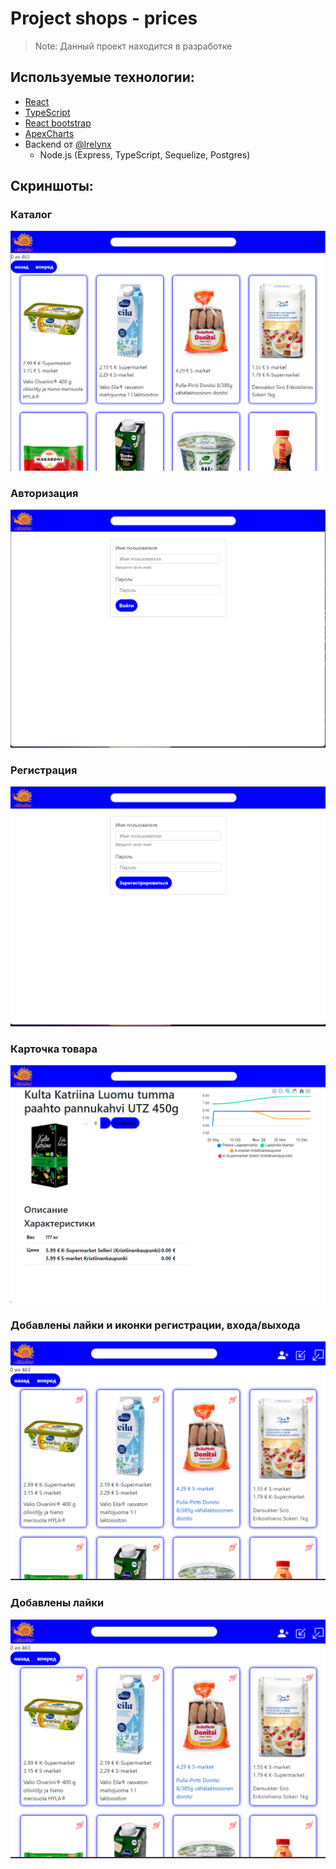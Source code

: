 # Project shops - prices 

> Note: Данный проект находится в разработке

## Используемые технологии:
* [React](https://reactjs.org/)
* [TypeScript](https://www.typescriptlang.org/)
* [React bootstrap](https://react-bootstrap.netlify.app/)
* [ApexCharts](https://apexcharts.com/)
* Backend от [@Irelynx](https://github.com/Irelynx)
  * Node.js (Express, TypeScript, Sequelize, Postgres)


## Скриншоты:

### Каталог
![Catalog](docs/Catalog.png)

### Авторизация
![Authorization](docs/Auth.png)


### Регистрация
![Register](docs/Register.png)

### Карточка товара
![Register](docs/Product.png)

### Добавлены лайки и иконки регистрации, входа/выхода 
![Icons](docs/Icons.png)

### Добавлены лайки 
![Icons](docs/Icons.png)